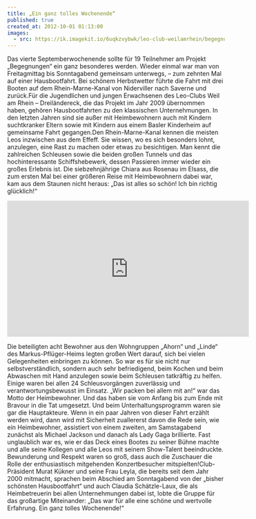 ```yaml
---
title: „Ein ganz tolles Wochenende“
published: true
created_at: 2012-10-01 01:13:00
images:
  - src: https://ik.imagekit.io/6uqkzvybwk/leo-club-weilamrhein/begegnungen/44-01.jpg
---
```


Das vierte Septemberwochenende sollte für 19 Teilnehmer am Projekt „Begegnungen“ ein ganz besonderes werden. Wieder einmal war man von Freitagmittag bis Sonntagabend gemeinsam unterwegs, – zum zehnten Mal auf einer Hausbootfahrt. Bei schönem Herbstwetter führte die Fahrt mit drei Booten auf dem Rhein-Marne-Kanal von Niderviller nach Saverne und zurück.Für die Jugendlichen und jungen Erwachsenen des Leo-Clubs Weil am Rhein – Dreiländereck, die das Projekt im Jahr 2009 übernommen haben, gehören Hausbootfahrten zu den klassischen Unternehmungen. In den letzten Jahren sind sie außer mit Heimbewohnern auch mit Kindern suchtkranker Eltern sowie mit Kindern aus einem Basler Kinderheim auf gemeinsame Fahrt gegangen.Den Rhein-Marne-Kanal kennen die meisten Leos inzwischen aus dem Effeff. Sie wissen, wo es sich besonders lohnt, anzulegen, eine Rast zu machen oder etwas zu besichtigen. Man kennt die zahlreichen Schleusen sowie die beiden großen Tunnels und das hochinteressante Schiffshebewerk, dessen Passieren immer wieder ein großes Erlebnis ist. Die siebzehnjährige Chiara aus Rosenau im Elsass, die zum ersten Mal bei einer größeren Reise mit Heimbewohnern dabei war, kam aus dem Staunen nicht heraus: „Das ist alles so schön! Ich bin richtig glücklich!“

<iframe
  width="560"
  height="315"
  src="https://www.youtube-nocookie.com/embed/xmbYHcsRxIw"
  title="Video zur Hausbootfahrt"
  frameborder="0"
  allow="accelerometer; autoplay; clipboard-write; encrypted-media; gyroscope; picture-in-picture"
  allowfullscreen
></iframe>

Die beteiligten acht Bewohner aus den Wohngruppen „Ahorn“ und „Linde“ des Markus-Pflüger-Heims legten großen Wert darauf, sich bei vielen Gelegenheiten einbringen zu können. So war es für sie nicht nur selbstverständlich, sondern auch sehr befriedigend, beim Kochen und beim Abwaschen mit Hand anzulegen sowie beim Schleusen tatkräftig zu helfen. Einige waren bei allen 24 Schleusvorgängen zuverlässig und verantwortungsbewusst im Einsatz. „Wir packen bei allem mit an!“ war das Motto der Heimbewohner. Und das haben sie vom Anfang bis zum Ende mit Bravour in die Tat umgesetzt. Und beim Unterhaltungsprogramm waren sie gar die Hauptakteure. Wenn in ein paar Jahren von dieser Fahrt erzählt werden wird, dann wird mit Sicherheit zuallererst davon die Rede sein, wie ein Heimbewohner, assistiert von einem zweiten, am Samstagabend zunächst als Michael Jackson und danach als Lady Gaga brillierte. Fast unglaublich war es, wie er das Deck eines Bootes zu seiner Bühne machte und alle seine Kollegen und alle Leos mit seinem Show-Talent beeindruckte. Bewunderung und Respekt waren so groß, dass auch die Zuschauer die Rolle der enthusiastisch mitgehenden Konzertbesucher mitspielten!Club-Präsident Murat Kükner und seine Frau Leyla, die bereits seit dem Jahr 2000 mitmacht, sprachen beim Abschied am Sonntagabend von der „bisher schönsten Hausbootfahrt“ und auch Claudia Schätzle-Laux, die als Heimbetreuerin bei allen Unternehmungen dabei ist, lobte die Gruppe für das großartige Miteinander: „Das war für alle eine schöne und wertvolle Erfahrung. Ein ganz tolles Wochenende!“
